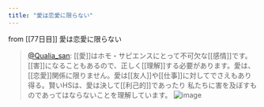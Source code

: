 ```yaml
---
title: "愛は恋愛に限らない"
---
```


from [[77日目]]
愛は恋愛に限らない
> [@Qualia_san](https://twitter.com/Qualia_san/status/1631838621090349056?s=20): [[愛]]はホモ・サピエンスにとって不可欠な[[感情]]です。[[害]]になることもあるので、正しく[[理解]]する必要があります。愛は、[[恋愛]]関係に限りません。愛は[[友人]]や[[仕事]]に対してでさえもあり得る。賢いHSは、愛は決して[[利己的]]であったり 私たちに害を及ぼすものであってはならないことを理解しています。
> ![image](https://pbs.twimg.com/media/FqV0jgnaAAER6vj.png)

